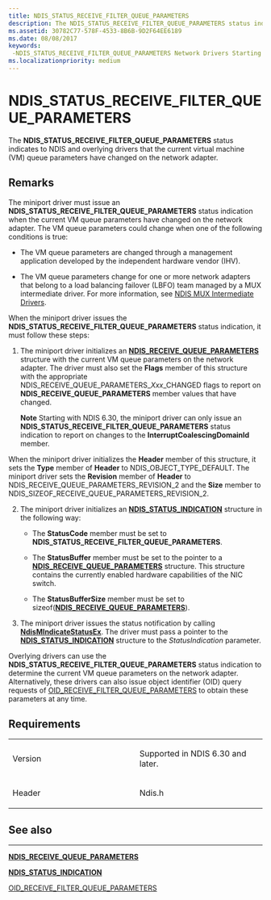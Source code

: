 ```yaml
---
title: NDIS_STATUS_RECEIVE_FILTER_QUEUE_PARAMETERS
description: The NDIS_STATUS_RECEIVE_FILTER_QUEUE_PARAMETERS status indicates to NDIS and overlying drivers that the current virtual machine (VM) queue parameters have changed on the network adapter.
ms.assetid: 30782C77-578F-4533-8B6B-9D2F64EE6189
ms.date: 08/08/2017
keywords: 
 -NDIS_STATUS_RECEIVE_FILTER_QUEUE_PARAMETERS Network Drivers Starting with Windows Vista
ms.localizationpriority: medium
---
```


# NDIS\_STATUS\_RECEIVE\_FILTER\_QUEUE\_PARAMETERS


The **NDIS\_STATUS\_RECEIVE\_FILTER\_QUEUE\_PARAMETERS** status indicates to NDIS and overlying drivers that the current virtual machine (VM) queue parameters have changed on the network adapter.

Remarks
-------

The miniport driver must issue an **NDIS\_STATUS\_RECEIVE\_FILTER\_QUEUE\_PARAMETERS** status indication when the current VM queue parameters have changed on the network adapter. The VM queue parameters could change when one of the following conditions is true:

-   The VM queue parameters are changed through a management application developed by the independent hardware vendor (IHV).

-   The VM queue parameters change for one or more network adapters that belong to a load balancing failover (LBFO) team managed by a MUX intermediate driver. For more information, see [NDIS MUX Intermediate Drivers](https://docs.microsoft.com/windows-hardware/drivers/network/ndis-mux-intermediate-drivers).

When the miniport driver issues the **NDIS\_STATUS\_RECEIVE\_FILTER\_QUEUE\_PARAMETERS** status indication, it must follow these steps:

1.  The miniport driver initializes an [**NDIS\_RECEIVE\_QUEUE\_PARAMETERS**](https://docs.microsoft.com/windows-hardware/drivers/ddi/ntddndis/ns-ntddndis-_ndis_receive_queue_parameters) structure with the current VM queue parameters on the network adapter. The driver must also set the **Flags** member of this structure with the appropriate NDIS\_RECEIVE\_QUEUE\_PARAMETERS\_*Xxx*\_CHANGED flags to report on **NDIS\_RECEIVE\_QUEUE\_PARAMETERS** member values that have changed.

    **Note**  Starting with NDIS 6.30, the miniport driver can only issue an **NDIS\_STATUS\_RECEIVE\_FILTER\_QUEUE\_PARAMETERS** status indication to report on changes to the **InterruptCoalescingDomainId** member.




When the miniport driver initializes the **Header** member of this structure, it sets the **Type** member of **Header** to NDIS\_OBJECT\_TYPE\_DEFAULT. The miniport driver sets the **Revision** member of **Header** to NDIS\_RECEIVE\_QUEUE\_PARAMETERS\_REVISION\_2 and the **Size** member to NDIS\_SIZEOF\_RECEIVE\_QUEUE\_PARAMETERS\_REVISION\_2.


2.  The miniport driver initializes an [**NDIS\_STATUS\_INDICATION**](https://docs.microsoft.com/windows-hardware/drivers/ddi/ndis/ns-ndis-_ndis_status_indication) structure in the following way:

    -   The **StatusCode** member must be set to **NDIS\_STATUS\_RECEIVE\_FILTER\_QUEUE\_PARAMETERS**.

    -   The **StatusBuffer** member must be set to the pointer to a [**NDIS\_RECEIVE\_QUEUE\_PARAMETERS**](https://docs.microsoft.com/windows-hardware/drivers/ddi/ntddndis/ns-ntddndis-_ndis_receive_queue_parameters) structure. This structure contains the currently enabled hardware capabilities of the NIC switch.

    -   The **StatusBufferSize** member must be set to sizeof([**NDIS\_RECEIVE\_QUEUE\_PARAMETERS**](https://docs.microsoft.com/windows-hardware/drivers/ddi/ntddndis/ns-ntddndis-_ndis_receive_queue_parameters)).

3.  The miniport driver issues the status notification by calling [**NdisMIndicateStatusEx**](https://docs.microsoft.com/windows-hardware/drivers/ddi/ndis/nf-ndis-ndismindicatestatusex). The driver must pass a pointer to the [**NDIS\_STATUS\_INDICATION**](https://docs.microsoft.com/windows-hardware/drivers/ddi/ndis/ns-ndis-_ndis_status_indication) structure to the *StatusIndication* parameter.

Overlying drivers can use the **NDIS\_STATUS\_RECEIVE\_FILTER\_QUEUE\_PARAMETERS** status indication to determine the current VM queue parameters on the network adapter. Alternatively, these drivers can also issue object identifier (OID) query requests of [OID\_RECEIVE\_FILTER\_QUEUE\_PARAMETERS](oid-receive-filter-queue-parameters.md) to obtain these parameters at any time.

Requirements
------------

<table>
<colgroup>
<col width="50%" />
<col width="50%" />
</colgroup>
<tbody>
<tr class="odd">
<td><p>Version</p></td>
<td><p>Supported in NDIS 6.30 and later.</p></td>
</tr>
<tr class="even">
<td><p>Header</p></td>
<td>Ndis.h</td>
</tr>
</tbody>
</table>

## See also


****
[**NDIS\_RECEIVE\_QUEUE\_PARAMETERS**](https://docs.microsoft.com/windows-hardware/drivers/ddi/ntddndis/ns-ntddndis-_ndis_receive_queue_parameters)

[**NDIS\_STATUS\_INDICATION**](https://docs.microsoft.com/windows-hardware/drivers/ddi/ndis/ns-ndis-_ndis_status_indication)

[OID\_RECEIVE\_FILTER\_QUEUE\_PARAMETERS](oid-receive-filter-queue-parameters.md)








